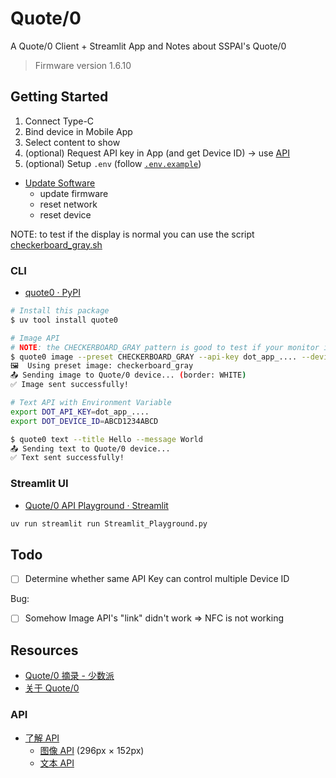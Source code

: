 # Quote/0

A Quote/0 Client + Streamlit App and Notes about SSPAI's Quote/0

> Firmware version 1.6.10

## Getting Started

1. Connect Type-C
2. Bind device in Mobile App
3. Select content to show
4. (optional) Request API key in App (and get Device ID) -> use [API](#API)
5. (optional) Setup `.env` (follow [`.env.example`](./.env.example))

- [Update Software](https://dot.mindreset.tech/tool/update)
  - update firmware
  - reset network
  - reset device

NOTE: to test if the display is normal you can use the script [checkerboard_gray.sh](scripts/image_api_test/checkerboard_gray.sh)

### CLI

- [quote0 · PyPI](https://pypi.org/project/quote0/)

```bash
# Install this package
$ uv tool install quote0

# Image API
# NOTE: the CHECKERBOARD_GRAY pattern is good to test if your monitor is defect
$ quote0 image --preset CHECKERBOARD_GRAY --api-key dot_app_.... --device-id ABCD1234ABCD
🖼️  Using preset image: checkerboard_gray
📤 Sending image to Quote/0 device... (border: WHITE)
✅ Image sent successfully!

# Text API with Environment Variable
export DOT_API_KEY=dot_app_....
export DOT_DEVICE_ID=ABCD1234ABCD

$ quote0 text --title Hello --message World
📤 Sending text to Quote/0 device...
✅ Text sent successfully!
```

### Streamlit UI

- [Quote/0 API Playground · Streamlit](https://quote0.streamlit.app/)

```bash
uv run streamlit run Streamlit_Playground.py
```

## Todo

- [ ] Determine whether same API Key can control multiple Device ID

Bug:

- [ ] Somehow Image API's "link" didn't work => NFC is not working

## Resources

- [Quote/0 摘录 - 少数派](https://sspai.com/create/quote0)
- [关于 Quote/0](https://dot.mindreset.tech/docs/quote_0)

### API

- [了解 API](https://dot.mindreset.tech/docs/server/template/api)
  - [图像 API](https://dot.mindreset.tech/docs/server/template/api/image_api) (296px × 152px)
  - [文本 API](https://dot.mindreset.tech/docs/server/template/api/text_api)
